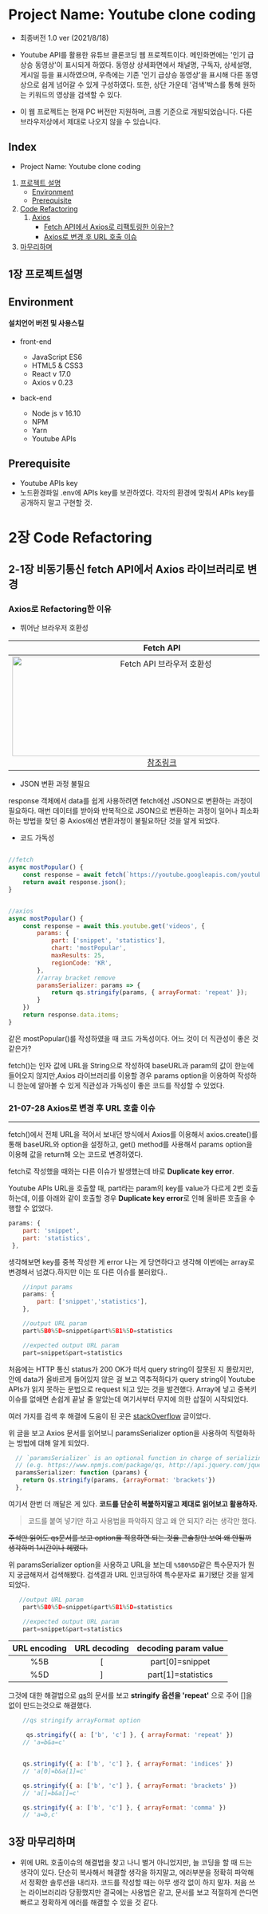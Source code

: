 # Project Name: Youtube clone coding

- 최종버전 1.0 ver (2021/8/18)

- Youtube API를 활용한 유튜브 클론코딩 웹 프로젝트이다. 메인화면에는 '인기 급상승 동영상'이 표시되게 하였다. 동영상 상세화면에서 채널명, 구독자, 상세설명, 게시일 등을 표시하였으며, 우측에는 기존 '인기 급상승 동영상'을 표시해 다른 동영상으로 쉽게 넘어갈 수 있게 구성하였다. 또한, 상단 가운데 '검색'박스를 통해 원하는 키워드의 영상을 검색할 수 있다.

- 이 웹 프로젝트는 현재 PC 버전만 지원하며, 크롬 기준으로 개발되었습니다. 다른 브라우저상에서 제대로 나오지 않을 수 있습니다.

## Index

- Project Name: Youtube clone coding

1. [프로젝트 설명](#1장-프로젝트설명)
   - [Environment](#environment)
   - [Prerequisite](#prerequisite)
2. [Code Refactoring](#2장-code-refactoring)
   1. [Axios](#2-1장-비동기통신-fetch-api에서-axios-라이브러리로-변경)
      - [Fetch API에서 Axios로 리팩토링한 이유는?](#axios로-refactoring한-이유)
      - [Axios로 변경 후 URL 호출 이슈](#21-07-28-Axios로-변경-후-URL-호출-이슈)
3. [마무리하며](#3장-마무리하며)

## 1장 프로젝트설명

## Environment

#### 설치언어 버전 및 사용스킬

- front-end

  - JavaScript ES6
  - HTML5 & CSS3
  - React v 17.0
  - Axios v 0.23

- back-end

  - Node js v 16.10
  - NPM
  - Yarn
  - Youtube APIs

## Prerequisite

- Youtube APIs key
- 노드환경파일 .env에 APIs key를 보관하였다. 각자의 환경에 맞춰서 APIs key를 공개하지 말고 구현할 것.

# 2장 Code Refactoring

## 2-1장 비동기통신 fetch API에서 Axios 라이브러리로 변경

### Axios로 Refactoring한 이유

- 뛰어난 브라우저 호환성

|                                                                                                                                     Fetch API                                                                                                                                      |                                                                                                       Axios                                                                                                        |
| :--------------------------------------------------------------------------------------------------------------------------------------------------------------------------------------------------------------------------------------------------------------------------------: | :----------------------------------------------------------------------------------------------------------------------------------------------------------------------------------------------------------------: |
| <img src="https://user-images.githubusercontent.com/50471668/127454334-b41eda40-3eaf-4f21-a4b0-9a41eb73530c.png" width="600" height="200" alt="Fetch API 브라우저 호환성"> [참조링크](https://developer.mozilla.org/en-US/docs/Web/JavaScript/Reference/Statements/async_function) | <img src="https://user-images.githubusercontent.com/50471668/127454355-7f8f2bf2-3dcb-41e1-b8fe-26bbd4b1ad40.png" width="600" height="200" alt="axops 브라우저 호환성" > [참조링크](https://github.com/axios/axios) |

- JSON 변환 과정 불필요

response 객체에서 data를 쉽게 사용하려면 fetch에선 JSON으로 변환하는 과정이 필요하다. 매번 데이터를 받아와 반복적으로 JSON으로 변환하는 과정이 일어나 최소화하는 방법을 찾던 중 Axios에선 변환과정이 불필요하단 것을 알게 되었다.

- 코드 가독성

```JavaScript

//fetch
async mostPopular() {
    const response = await fetch(`https://youtube.googleapis.com/youtube/v3/videos?key=[YOUR_API_KEY]&part=snippet&part=statistics&chart=mostPopular&maxResults=25&regionCode=KR`, this.getRequestOptions);
    return await response.json();
}


//axios
async mostPopular() {
    const response = await this.youtube.get('videos', {
        params: {
            part: ['snippet', 'statistics'],
            chart: 'mostPopular',
            maxResults: 25,
            regionCode: 'KR',
        },
        //array bracket remove
        paramsSerializer: params => {
            return qs.stringify(params, { arrayFormat: 'repeat' });
        }
    })
    return response.data.items;
}
```

같은 mostPopular()를 작성하였을 때 코드 가독성이다. 어느 것이 더 직관성이 좋은 것 같은가?

fetch()는 인자 값에 URL을 String으로 작성하여 baseURL과 param의 값이 한눈에 들어오지 않지만,Axios 라이브러리를 이용할 경우 params option을 이용하여 작성하니 한눈에 알아볼 수 있게 직관성과 가독성이 좋은 코드를 작성할 수 있었다.

### **21-07-28 Axios로 변경 후 URL 호출 이슈**

---

fetch()에서 전체 URL을 적어서 보내던 방식에서 Axios를 이용해서 axios.create()를 통해 baseURL와 option을 설정하고, get() method를 사용해서 params option을 이용해 값을 return해 오는 코드로 변경하였다.

fetch로 작성했을 때와는 다른 이슈가 발생했는데 바로 **Duplicate key error**.

Youtube APIs URL을 호출할 때, part라는 param의 key를 value가 다르게 2번 호출하는데, 이를 아래와 같이 호출할 경우 **Duplicate key error**로 인해 올바른 호출을 수행할 수 없었다.

```javaScript
params: {
    part: 'snippet',
    part: 'statistics',
 },
```

생각해보면 key를 중복 작성한 게 error 나는 게 당연하다고 생각해 이번에는 array로 변경해서 넘겼다.하지만 이는 또 다른 이슈를 불러왔다..

```javaScript
    //input params
    params: {
        part: ['snippet','statistics'],
    },

    //output URL param
    part%5B0%5D=snippet&part%5B1%5D=statistics

    //expected output URL param
    part=snippet&part=statistics
```

처음에는 HTTP 통신 status가 200 OK가 떠서 query string이 잘못된 지 몰랐지만, 안에 data가 올바르게 들어있지 않은 걸 보고 역추적하다가 query string이 Youtube APIs가 읽지 못하는 문법으로 request 되고 있는 것을 발견했다. Array에 넣고 중복키 이슈를 없애면 손쉽게 끝날 줄 알았는데 여기서부터 무지에 의한 삽질이 시작되었다.

여러 가지를 검색 후 해결에 도움이 된 곳은 [stackOverflow](https://stackoverflow.com/questions/49944387/how-to-correctly-use-axios-params-with-arrays) 글이었다.

위 글을 보고 Axios 문서를 읽어보니 paramsSerializer option을 사용하여 직렬화하는 방법에 대해 알게 되었다.

```javaScript
  // `paramsSerializer` is an optional function in charge of serializing `params`
  // (e.g. https://www.npmjs.com/package/qs, http://api.jquery.com/jquery.param/)
  paramsSerializer: function (params) {
    return Qs.stringify(params, {arrayFormat: 'brackets'})
  },
```

여기서 한번 더 깨달은 게 있다. **코드를 단순히 복붙하지말고 제대로 읽어보고 활용하자.**

> 코드를 붙여 넣기만 하고 사용법을 파악하지 않고 왜 안 되지? 라는 생각만 했다.

~~주석만 읽어도 qs문서를 보고 option을 적용하면 되는 것을 콘솔창만 보여 왜 안될까 생각하며 1시간이나 헤맸다.~~

위 paramsSerializer option을 사용하고 URL을 보는데 `%5B0%5D`같은 특수문자가 뭔지 궁금해져서 검색해봤다. 검색결과 URL 인코딩하여 특수문자로 표기됐단 것을 알게 되었다.

```javaScript
   //output URL param
    part%5B0%5D=snippet&part%5B1%5D=statistics

    //expected output URL param
    part=snippet&part=statistics
```

| URL encoding | URL decoding | decoding param value |
| :----------: | :----------: | :------------------: |
|     %5B      |      [       |   part[0]=snippet    |
|     %5D      |      ]       |  part[1]=statistics  |

그것에 대한 해결법으로 [qs](https://www.npmjs.com/package/qs)의 문서를 보고 **stringify 옵션을 'repeat'** 으로 주어 []을 없이 만드는것으로 해결했다.

```javaScript
    //qs stringify arrayFormat option

     qs.stringify({ a: ['b', 'c'] }, { arrayFormat: 'repeat' })
    // 'a=b&a=c'


    qs.stringify({ a: ['b', 'c'] }, { arrayFormat: 'indices' })
    // 'a[0]=b&a[1]=c'

    qs.stringify({ a: ['b', 'c'] }, { arrayFormat: 'brackets' })
    // 'a[]=b&a[]=c'

    qs.stringify({ a: ['b', 'c'] }, { arrayFormat: 'comma' })
    // 'a=b,c'
```

## 3장 마무리하며

- 위에 URL 호출이슈의 해결법을 찾고 나니 별거 아니었지만, 늘 코딩을 할 때 드는 생각이 있다. 단순히 복사해서 해결할 생각을 하지말고, 에러부분을 정확히 파악해서 정확한 솔루션을 내리자. 코드를 작성할 때는 아무 생각 없이 하지 말자. 처음 쓰는 라이브러리라 당황했지만 결국에는 사용법은 같고, 문서를 보고 적절하게 쓴다면 빠르고 정확하게 에러를 해결할 수 있을 것 같다.
